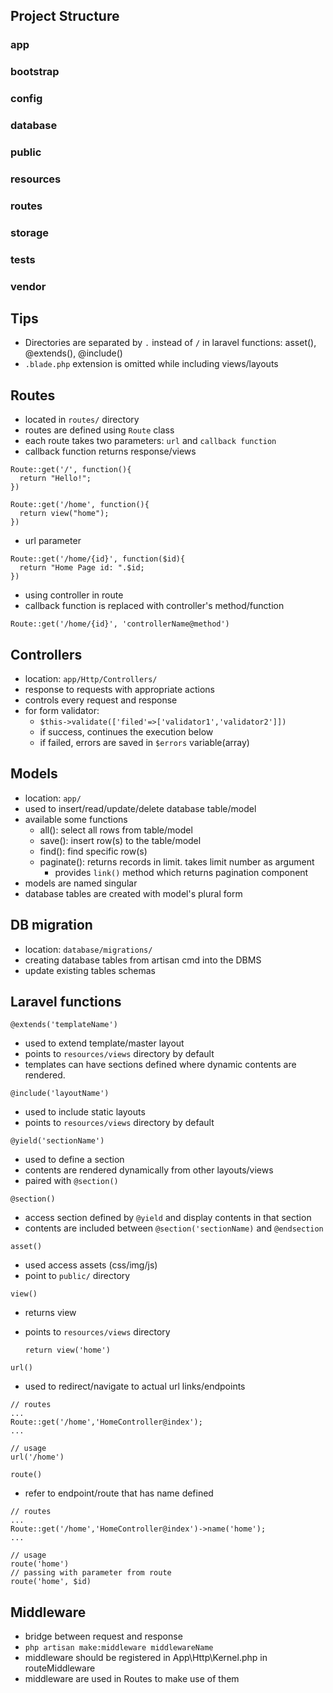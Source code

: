 ## Project Structure

### app

### bootstrap

### config

### database

### public

### resources

### routes

### storage

### tests

### vendor

## Tips

- Directories are separated by `.` instead of `/` in laravel functions: asset(), @extends(), @include()
- `.blade.php` extension is omitted while including views/layouts

## Routes

- located in `routes/` directory
- routes are defined using `Route` class
- each route takes two parameters: `url` and `callback function`
- callback function returns response/views

```
Route::get('/', function(){
  return "Hello!";
})

Route::get('/home', function(){
  return view("home");
})
```

- url parameter

```
Route::get('/home/{id}', function($id){
  return "Home Page id: ".$id;
})
```

- using controller in route
- callback function is replaced with controller's method/function

```
Route::get('/home/{id}', 'controllerName@method')
```

## Controllers

- location: `app/Http/Controllers/`
- response to requests with appropriate actions
- controls every request and response
- for form validator:
  - `$this->validate(['filed'=>['validator1','validator2']])`
  - if success, continues the execution below
  - if failed, errors are saved in `$errors` variable(array)

## Models

- location: `app/`
- used to insert/read/update/delete database table/model
- available some functions
  - all(): select all rows from table/model
  - save(): insert row(s) to the table/model
  - find(): find specific row(s)
  - paginate(): returns records in limit. takes limit number as argument
      - provides `link()` method which returns pagination component
- models are named singular
- database tables are created with model's plural form

## DB migration

- location: `database/migrations/`
- creating database tables from artisan cmd into the DBMS
- update existing tables schemas

## Laravel functions

`@extends('templateName')`

- used to extend template/master layout
- points to `resources/views` directory by default
- templates can have sections defined where dynamic contents are rendered.

`@include('layoutName')`

- used to include static layouts
- points to `resources/views` directory by default

`@yield('sectionName')`

- used to define a section
- contents are rendered dynamically from other layouts/views
- paired with `@section()`

`@section()`

- access section defined by `@yield` and display contents in that section
- contents are included between `@section('sectionName)` and `@endsection`

`asset()`

- used access assets (css/img/js)
- point to `public/` directory

`view()`

- returns view
- points to `resources/views` directory

  ```
  return view('home')
  ```

`url()`

- used to redirect/navigate to actual url links/endpoints

```
// routes
...
Route::get('/home','HomeController@index');
...

// usage
url('/home')
```

`route()`

- refer to endpoint/route that has name defined

```
// routes
...
Route::get('/home','HomeController@index')->name('home');
...

// usage
route('home')
// passing with parameter from route
route('home', $id)
```

## Middleware

- bridge between request and response
- `php artisan make:middleware middlewareName`
- middleware should be registered in App\Http\Kernel.php in routeMiddleware
- middleware are used in Routes to make use of them